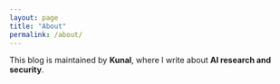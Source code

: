 ```yaml
---
layout: page
title: "About"
permalink: /about/
---
```


This blog is maintained by **Kunal**, where I write about **AI research and security**.


